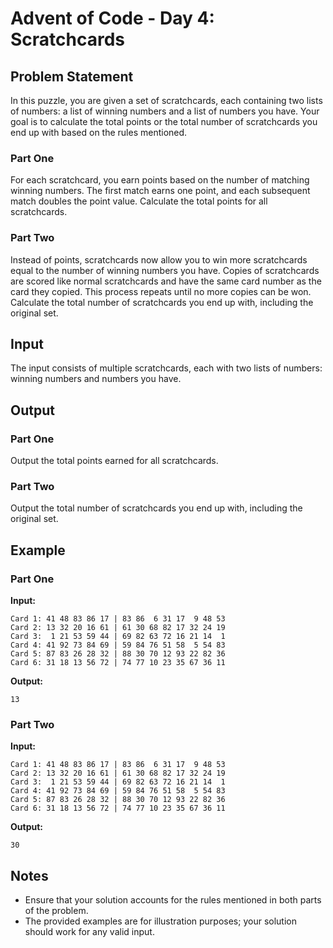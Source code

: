# Advent of Code - Day 4: Scratchcards

## Problem Statement

In this puzzle, you are given a set of scratchcards, each containing two lists of numbers: a list of winning numbers and a list of numbers you have. Your goal is to calculate the total points or the total number of scratchcards you end up with based on the rules mentioned.

### Part One

For each scratchcard, you earn points based on the number of matching winning numbers. The first match earns one point, and each subsequent match doubles the point value. Calculate the total points for all scratchcards.

### Part Two

Instead of points, scratchcards now allow you to win more scratchcards equal to the number of winning numbers you have. Copies of scratchcards are scored like normal scratchcards and have the same card number as the card they copied. This process repeats until no more copies can be won. Calculate the total number of scratchcards you end up with, including the original set.

## Input

The input consists of multiple scratchcards, each with two lists of numbers: winning numbers and numbers you have.

## Output

### Part One

Output the total points earned for all scratchcards.

### Part Two

Output the total number of scratchcards you end up with, including the original set.

## Example

### Part One

**Input:**
```
Card 1: 41 48 83 86 17 | 83 86  6 31 17  9 48 53
Card 2: 13 32 20 16 61 | 61 30 68 82 17 32 24 19
Card 3:  1 21 53 59 44 | 69 82 63 72 16 21 14  1
Card 4: 41 92 73 84 69 | 59 84 76 51 58  5 54 83
Card 5: 87 83 26 28 32 | 88 30 70 12 93 22 82 36
Card 6: 31 18 13 56 72 | 74 77 10 23 35 67 36 11
```

**Output:**
```
13
```

### Part Two

**Input:**
```
Card 1: 41 48 83 86 17 | 83 86  6 31 17  9 48 53
Card 2: 13 32 20 16 61 | 61 30 68 82 17 32 24 19
Card 3:  1 21 53 59 44 | 69 82 63 72 16 21 14  1
Card 4: 41 92 73 84 69 | 59 84 76 51 58  5 54 83
Card 5: 87 83 26 28 32 | 88 30 70 12 93 22 82 36
Card 6: 31 18 13 56 72 | 74 77 10 23 35 67 36 11
```

**Output:**
```
30
```

## Notes

- Ensure that your solution accounts for the rules mentioned in both parts of the problem.
- The provided examples are for illustration purposes; your solution should work for any valid input.